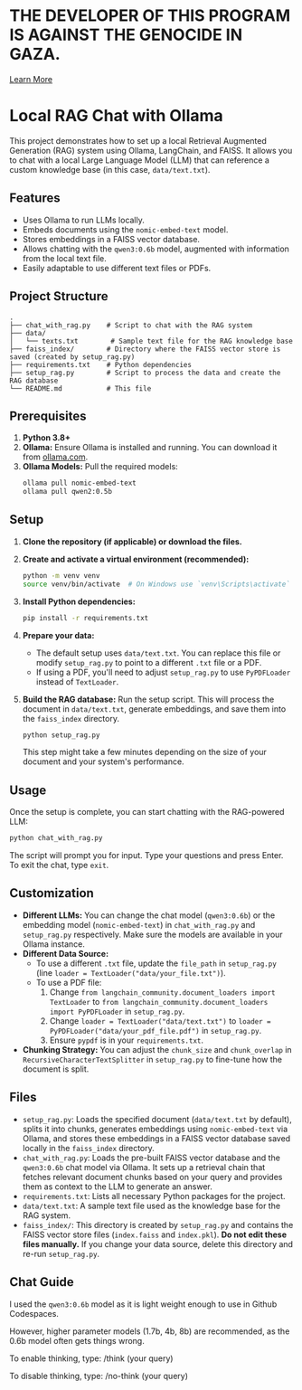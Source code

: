 # THE DEVELOPER OF THIS PROGRAM IS AGAINST THE GENOCIDE IN GAZA.
[Learn More](https://www.amnesty.org/en/wp-content/uploads/2024/12/MDE1586682024ENGLISH.pdf)

# Local RAG Chat with Ollama

This project demonstrates how to set up a local Retrieval Augmented Generation (RAG) system using Ollama, LangChain, and FAISS. It allows you to chat with a local Large Language Model (LLM) that can reference a custom knowledge base (in this case, `data/text.txt`).

## Features

*   Uses Ollama to run LLMs locally.
*   Embeds documents using the `nomic-embed-text` model.
*   Stores embeddings in a FAISS vector database.
*   Allows chatting with the `qwen3:0.6b` model, augmented with information from the local text file.
*   Easily adaptable to use different text files or PDFs.

## Project Structure

```
.
├── chat_with_rag.py    # Script to chat with the RAG system
├── data/
│   └── texts.txt        # Sample text file for the RAG knowledge base
├── faiss_index/        # Directory where the FAISS vector store is saved (created by setup_rag.py)
├── requirements.txt    # Python dependencies
├── setup_rag.py        # Script to process the data and create the RAG database
└── README.md           # This file
```

## Prerequisites

1.  **Python 3.8+**
2.  **Ollama:** Ensure Ollama is installed and running. You can download it from [ollama.com](https://ollama.com/).
3.  **Ollama Models:** Pull the required models:
    ```bash
    ollama pull nomic-embed-text
    ollama pull qwen2:0.5b
    ```

## Setup

1.  **Clone the repository (if applicable) or download the files.**

2.  **Create and activate a virtual environment (recommended):**
    ```bash
    python -m venv venv
    source venv/bin/activate  # On Windows use `venv\Scripts\activate`
    ```

3.  **Install Python dependencies:**
    ```bash
    pip install -r requirements.txt
    ```

4.  **Prepare your data:**
    *   The default setup uses `data/text.txt`. You can replace this file or modify `setup_rag.py` to point to a different `.txt` file or a PDF.
    *   If using a PDF, you'll need to adjust `setup_rag.py` to use `PyPDFLoader` instead of `TextLoader`.

5.  **Build the RAG database:**
    Run the setup script. This will process the document in `data/text.txt`, generate embeddings, and save them into the `faiss_index` directory.
    ```bash
    python setup_rag.py
    ```
    This step might take a few minutes depending on the size of your document and your system's performance.

## Usage

Once the setup is complete, you can start chatting with the RAG-powered LLM:

```bash
python chat_with_rag.py
```

The script will prompt you for input. Type your questions and press Enter. To exit the chat, type `exit`.

## Customization

*   **Different LLMs:** You can change the chat model (`qwen3:0.6b`) or the embedding model (`nomic-embed-text`) in `chat_with_rag.py` and `setup_rag.py` respectively. Make sure the models are available in your Ollama instance.
*   **Different Data Source:**
    *   To use a different `.txt` file, update the `file_path` in `setup_rag.py` (line `loader = TextLoader("data/your_file.txt")`).
    *   To use a PDF file:
        1.  Change `from langchain_community.document_loaders import TextLoader` to `from langchain_community.document_loaders import PyPDFLoader` in `setup_rag.py`.
        2.  Change `loader = TextLoader("data/text.txt")` to `loader = PyPDFLoader("data/your_pdf_file.pdf")` in `setup_rag.py`.
        3.  Ensure `pypdf` is in your `requirements.txt`.
*   **Chunking Strategy:** You can adjust the `chunk_size` and `chunk_overlap` in `RecursiveCharacterTextSplitter` in `setup_rag.py` to fine-tune how the document is split.

## Files

*   `setup_rag.py`: Loads the specified document (`data/text.txt` by default), splits it into chunks, generates embeddings using `nomic-embed-text` via Ollama, and stores these embeddings in a FAISS vector database saved locally in the `faiss_index` directory.
*   `chat_with_rag.py`: Loads the pre-built FAISS vector database and the `qwen3:0.6b` chat model via Ollama. It sets up a retrieval chain that fetches relevant document chunks based on your query and provides them as context to the LLM to generate an answer.
*   `requirements.txt`: Lists all necessary Python packages for the project.
*   `data/text.txt`: A sample text file used as the knowledge base for the RAG system.
*   `faiss_index/`: This directory is created by `setup_rag.py` and contains the FAISS vector store files (`index.faiss` and `index.pkl`). **Do not edit these files manually.** If you change your data source, delete this directory and re-run `setup_rag.py`.

## Chat Guide

I used the `qwen3:0.6b` model as it is light weight enough to use in Github Codespaces.

However, higher parameter models (1.7b, 4b, 8b) are recommended, as the 0.6b model often gets things wrong.

To enable thinking, type:
/think (your query)

To disable thinking, type:
/no-think (your query)
